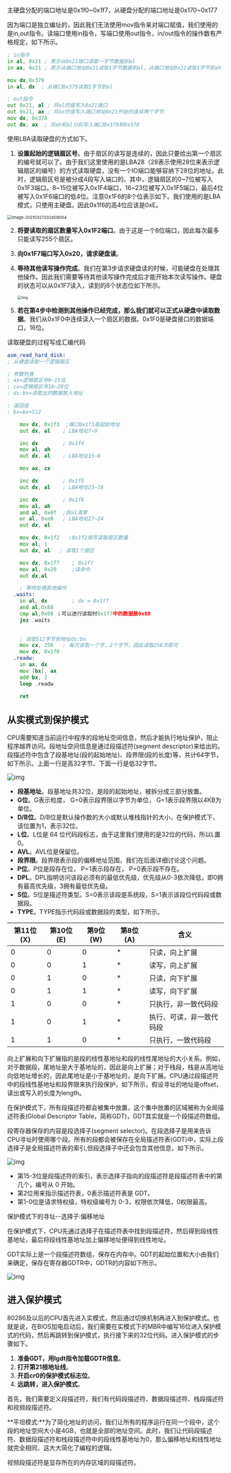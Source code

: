 主硬盘分配的端口地址是0x1f0~0x1f7，从硬盘分配的端口地址是0x170~0x177

因为端口是独立编址的，因此我们无法使用mov指令来对端口赋值，我们使用的是in,out指令。读端口使用in指令，写端口使用out指令，in/out指令的操作数有严格规定，如下所示。

```asm
; in指令
in al, 0x21 ; 表示从0x21端口读取一字节数据到al
in ax, 0x21 ; 表示从端口地址0x21读取1字节数据到al，从端口地址0x22读取1字节到ah

mov dx,0x379
in al, dx  ; 从端口0x379读取1字节到al

; out指令
out 0x21, al ; 将al的值写入0x21端口
out 0x21, ax ; 将ax的值写入端口地址0x21开始的连续两个字节
mov dx, 0x378
out dx, ax  ; 将ah和al分别写入端口0x379和0x378
```

使用LBA读取硬盘的方式如下。

1. **设置起始的逻辑扇区号**。由于扇区的读写是连续的，因此只要给出第一个扇区的编号就可以了。由于我们这里使用的是LBA28（28表示使用28位来表示逻辑扇区的编号）的方式读取硬盘，没有一个IO端口能够容纳下28位的地址。此时，逻辑扇区号是被分成4段写入端口的。其中，逻辑扇区的0~7位被写入0x1F3端口，8~15位被写入0x1F4端口，16~23位被写入0x1F5端口，最后4位被写入0x1F6端口的低4位。注意0x1F6的8个位表示如下。我们使用的是LBA模式，只使用主硬盘。因此0x1f6的高4位应该是0xE。

<img src="C:\Users\16435\AppData\Roaming\Typora\typora-user-images\image-20210327202408004.png" alt="image-20210327202408004" style="zoom:67%;" />

2. **将要读取的扇区数量写入0x1F2端口**。由于这是一个8位端口，因此每次最多只能读写255个扇区。

3. **向0x1F7端口写入0x20，请求硬盘读**。

4. **等待其他读写操作完成**。我们在第3步请求硬盘读的时候，可能硬盘在处理其他操作。因此我们需要等待其他读写操作完成后才能开始本次读写操作。硬盘的状态可以从0x1F7读入，读到的8个状态位如下所示。

   <img src="https://gitee.com/nelsoncheung/sysu-2021-spring-operating-system/raw/main/lab3/gallery/0x1f7.PNG" alt="img" style="zoom:60%;" />

   

5. **若在第4步中检测到其他操作已经完成，那么我们就可以正式从硬盘中读取数据**。我们从0x1F0中连续读入一个扇区的数据。0x1F0是硬盘接口的数据端口，16位。

   



读取硬盘的过程写成汇编代码

```asm
asm_read_hard_disk:                           
; 从硬盘读取一个逻辑扇区

; 参数列表
; ax=逻辑扇区号0~15位
; cx=逻辑扇区号16~28位
; ds:bx=读取出的数据放入地址

; 返回值
; bx=bx+512

    mov dx, 0x1f3  ;端口0x1f3是起始地址
    out dx, al    ; LBA地址7~0

    inc dx        ; 0x1f4
    mov al, ah	  
    out dx, al    ; LBA地址15~8

    mov ax, cx

    inc dx        ; 0x1f5
    out dx, al    ; LBA地址23~16

    inc dx        ; 0x1f6
    mov al, ah
    and al, 0x0f  ;将al清零
    or al, 0xe0   ; LBA地址27~24
    out dx, al

    mov dx, 0x1f2	;0x1f2填写读取扇区数量
    mov al, 1
    out dx, al   ; 读取1个扇区

    mov dx, 0x1f7    ; 0x1f7
    mov al, 0x20     ;读命令
    out dx,al

    ; 等待处理其他操作
  .waits:
    in al, dx        ; dx = 0x1f7
    and al,0x88
    cmp al,0x08	；可以进行读取时0x1f7中的数据是0x08
    jnz .waits                         
    

    ; 读取512字节到地址ds:bx
    mov cx, 256   ; 每次读取一个字，2个字节，因此读取256次即可          
    mov dx, 0x1f0
  .readw:
    in ax, dx
    mov [bx], ax
    add bx, 2
    loop .readw
      
    ret
```

##  从实模式到保护模式

CPU需要知道当前运行中程序的段地址空间信息，然后才能执行地址保护，阻止程序越界访问。段地址空间信息是通过段描述符(segment descriptor)来给出的。段描述符中包含了段基地址(段的起始地址)、段界限(段的长度)等，共计64字节，如下所示。上面一行是高32字节、下面一行是低32字节。

![img](https://gitee.com/nelsoncheung/sysu-2021-spring-operating-system/raw/main/lab3/gallery/%E6%AE%B5%E6%8F%8F%E8%BF%B0%E7%AC%A6.PNG)

- **段基地址**。段基地址共32位，是段的起始地址，被拆分成三部分放置。
- **G位**。G表示粒度， G=0表示段界限以字节为单位， G=1表示段界限以4KB为单位。
- **D/B位**。D/B位是默认操作数的大小或默认堆栈指针的大小，在保护模式下，该位置为1，表示32位。
- **L位**。L位是 64 位代码段标志，由于这里我们使用的是32位的代码，所以L置0。
- **AVL**。AVL位是保留位。
- **段界限**。段界限表示段的偏移地址范围，我们在后面详细讨论这个问题。
- **P位**。P位是段存在位， P=1表示段存在， P=0表示段不存在。
- **DPL**。DPL指明访问该段必须有的最低优先级，优先级从0-3依次降低，即0拥有最高优先级，3拥有最低优先级。
- **S位**。S位是描述符类型。S=0表示该段是系统段，S=1表示该段位代码段或数据段。
- **TYPE**。TYPE指示代码段或数据段的类型，如下所示。

| 第11位(X) | 第10位(E) | 第9位(W) | 第8位(A) | 含义                     |
| --------- | --------- | -------- | -------- | ------------------------ |
| 0         | 0         | 0        | *        | 只读，向上扩展           |
| 0         | 0         | 1        | *        | 读写，向上扩展           |
| 0         | 1         | 0        | *        | 只读，向下扩展           |
| 0         | 1         | 1        | *        | 读写，向下扩展           |
| 1         | 0         | 0        | *        | 只执行，非一致代码段     |
| 1         | 0         | 1        | *        | 执行、可读，非一致代码段 |
| 1         | 1         | 0        | *        | 只执行，一致代码段       |

向上扩展和向下扩展指的是段的线性基地址和段的线性尾地址的大小关系。例如，对于数据段，尾地址是大于基地址的，因此是向上扩展；对于栈段，栈是从高地址向低地址增长的，因此尾地址是小于基地址的，是向下扩展。CPU通过段描述符中的段线性基地址和段界限来执行段保护，如下所示，假设寻址的地址是offset，读出或写入的长度为length。

在保护模式下，所有段描述符都会被集中放置，这个集中放置的区域被称为全局描述符表(Global Descriptor Table，简称GDT)，GDT其实就是一个段描述符数组。

段寄存器保存的内容是段选择子(segment selector)。在段选择子是用来告诉CPU寻址时使用哪个段。所有的段都会被保存在全局描述符表(GDT)中，实际上段选择子是全局描述符表的索引,但段选择子中还会包含其他信息，如下所示。

![img](https://gitee.com/nelsoncheung/sysu-2021-spring-operating-system/raw/main/lab3/gallery/%E6%AE%B5%E9%80%89%E6%8B%A9%E5%AD%90.PNG)

- 第15-3位是段描述符的索引，表示选择子指向的段描述符是段描述符表中的第几个，编号从 0 开始。
- 第2位用来指示描述符表，0表示描述符表是 GDT。
- 第1-0位是请求特权级，特权级编号为 0-3，权限依次降低，0权限最高。

保护模式下的寻址--选择子:偏移地址

在保护模式下，CPU先通过选择子在描述符表中找到段描述符，然后得到段线性基地址，最后将段线性基地址加上偏移地址便得到线性地址。

GDT实际上是一个段描述符数组，保存在内存中。GDT的起始位置和大小由我们来确定，保存在寄存器GDTR中，GDTR的内容如下所示。

![img](https://gitee.com/nelsoncheung/sysu-2021-spring-operating-system/raw/main/lab3/gallery/GDTR.PNG)



##  进入保护模式

 80286及以后的CPU首先进入实模式，然后通过切换机制再进入到保护模式。也就是说，在BIOS加电启动后，我们需要在实模式下的MBR中编写16位进入保护模式的代码，然后再跳转到保护模式，执行接下来的32位代码。进入保护模式的步骤如下。

1. **准备GDT，用lgdt指令加载GDTR信息**。
2. **打开第21根地址线**。
3. **开启cr0的保护模式标志位**。
4. **远跳转，进入保护模式**。





首先，我们需要定义段描述符，我们有代码段描述符、数据段描述符、栈段描述符和视频段描述符。

**平坦模式:**为了简化地址的访问，我们让所有的程序运行在同一个段中，这个段的地址空间大小是4GB，也就是全部的地址空间。此时，我们让代码段描述符、数据段描述符和栈段描述符中的段线性基地址为0，那么偏移地址和线性地址就完全相同，这大大简化了编程的逻辑。

视频段描述符是显存所在的内存区域的段描述符。